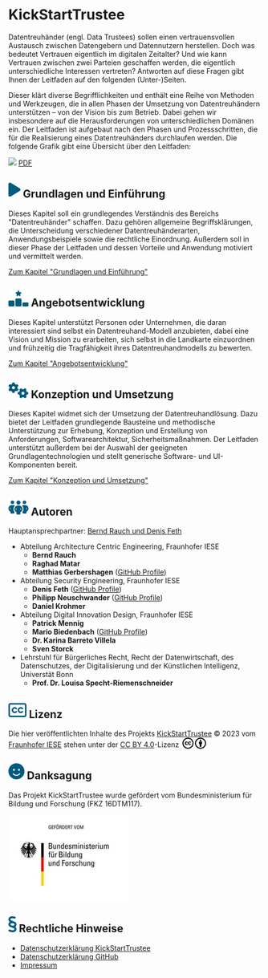 # KickStartTrustee

Datentreuhänder (engl. Data Trustees) sollen einen vertrauensvollen Austausch zwischen Datengebern und Datennutzern herstellen. Doch was bedeutet Vertrauen eigentlich im digitalen Zeitalter? Und wie kann Vertrauen zwischen zwei Parteien geschaffen werden, die eigentlich unterschiedliche Interessen vertreten? Antworten auf diese Fragen gibt Ihnen der Leitfaden auf den folgenden (Unter-)Seiten.

Dieser klärt diverse Begrifflichkeiten und enthält eine Reihe von Methoden und Werkzeugen, die in allen Phasen der Umsetzung von Datentreuhändern unterstützen – von der Vision bis zum Betrieb. Dabei gehen wir insbesondere auf die Herausforderungen von unterschiedlichen Domänen ein. Der Leitfaden ist aufgebaut nach den Phasen und Prozessschritten, die für die Realisierung eines Datentreuhänders durchlaufen werden. Die folgende Grafik gibt eine Übersicht über den Leitfaden:

![](<./assets/images/Übersichtsgrafik.png>)
[PDF](<./assets/images/Übersichtsgrafik.pdf>)

## ![](./assets/images/play.svg) Grundlagen und Einführung
Dieses Kapitel soll ein grundlegendes Verständnis des Bereichs "Datentreuhänder" schaffen. Dazu gehören allgemeine Begriffsklärungen, die Unterscheidung verschiedener Datentreuhänderarten, Anwendungsbeispiele sowie die rechtliche Einordnung. Außerdem soll in dieser Phase der Leitfaden und dessen Vorteile und Anwendung motiviert und vermittelt werden.

[Zum Kapitel "Grundlagen und Einführung"](Grundlagen%20und%20Einf%C3%BChrung/)

## ![](./assets/images/star.svg) Angebotsentwicklung
Dieses Kapitel unterstützt Personen oder Unternehmen, die daran interessiert sind selbst ein Datentreuhand-Modell anzubieten, dabei eine Vision und Mission zu erarbeiten, sich selbst in die Landkarte einzuordnen und frühzeitig die Tragfähigkeit ihres Datentreuhandmodells zu bewerten.

[Zum Kapitel "Angebotsentwicklung"](Angebotsentwicklung/)

## ![](./assets/images/gears.svg) Konzeption und Umsetzung
Dieses Kapitel widmet sich der Umsetzung der Datentreuhandlösung. Dazu bietet der Leitfaden grundlegende Bausteine und methodische Unterstützung zur Erhebung, Konzeption und Erstellung von Anforderungen, Softwarearchitektur, Sicherheitsmaßnahmen. Der Leitfaden unterstützt außerdem bei der Auswahl der geeigneten Grundlagentechnologien und stellt generische Software- und UI-Komponenten bereit.

[Zum Kapitel "Konzeption und Umsetzung"](Konzeption%20und%20Umsetzung/)

## ![](./assets/images/team.svg) Autoren

Hauptansprechpartner: [Bernd Rauch und Denis Feth](mailto:bernd.rauch@iese.fraunhofer.de;denis.feth@iese.fraunhofer.de?subject=KickStartTrustee)

- Abteilung Architecture Centric Engineering, Fraunhofer IESE
  - **Bernd Rauch**  
  - **Raghad Matar** 
  - **Matthias Gerbershagen** ([GitHub Profile](https://github.com/iesemtger))  
- Abteilung Security Engineering, Fraunhofer IESE
  - **Denis Feth** ([GitHub Profile](https://github.com/denis-feth-iese))  
  - **Philipp Neuschwander** ([GitHub Profile](https://github.com/pneuschwander))
  - **Daniel Krohmer**  
- Abteilung Digital Innovation Design, Fraunhofer IESE
  - **Patrick Mennig** 
  - **Mario Biedenbach** ([GitHub Profile](https://github.com/biedenba)) 
  - **Dr. Karina Barreto Villela** 
  - **Sven Storck** 
- Lehrstuhl für Bürgerliches Recht, Recht der Datenwirtschaft, des Datenschutzes, der Digitalisierung und der Künstlichen Intelligenz, Universtät Bonn
  - **Prof. Dr. Louisa Specht-Riemenschneider** 

## ![](./assets/images/cc_fa.svg) Lizenz
Die hier veröffentlichten Inhalte des Projekts [KickStartTrustee](https://fraunhofer-iese.github.io/KickStartTrustee) © 2023 vom [Fraunhofer IESE](https://www.iese.fraunhofer.de/) stehen unter der [CC BY 4.0](http://creativecommons.org/licenses/by/4.0/?ref=chooser-v1)-Lizenz <img style="height:22px!important;margin-left:3px;vertical-align:text-bottom;" src="./assets/images/cc.svg"><img style="height:22px!important;margin-left:3px;vertical-align:text-bottom;" src="./assets/images/by.svg">

## ![](./assets/images/smile.svg) Danksagung

Das Projekt KickStartTrustee wurde gefördert vom Bundesministerium für Bildung und Forschung (FKZ 16DTM117). 

![](./assets/images/bmbf_foerderlogo.jpg)

## ![](./assets/images/legal.svg) Rechtliche Hinweise
- [Datenschutzerklärung KickStartTrustee](https://www.kickstarttrustee.de/datenschutzerklaerung/)
- [Datenschutzerklärung GitHub](https://docs.github.com/de/site-policy/privacy-policies/github-privacy-statement)
- [Impressum](https://www.iese.fraunhofer.de/de/impressum.html)
